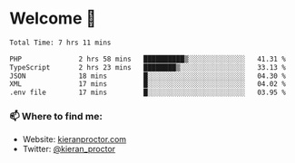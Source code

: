 # Welcome 🦘

<!--START_SECTION:waka-->

```txt
Total Time: 7 hrs 11 mins

PHP              2 hrs 58 mins   ██████████▒░░░░░░░░░░░░░░   41.31 %
TypeScript       2 hrs 23 mins   ████████▒░░░░░░░░░░░░░░░░   33.13 %
JSON             18 mins         █░░░░░░░░░░░░░░░░░░░░░░░░   04.30 %
XML              17 mins         █░░░░░░░░░░░░░░░░░░░░░░░░   04.02 %
.env file        17 mins         █░░░░░░░░░░░░░░░░░░░░░░░░   03.95 %
```

<!--END_SECTION:waka-->

### 📫 Where to find me:

-   Website: [kieranproctor.com](https://kieranproctor.com/)
-   Twitter: [@kieran_proctor](https://twitter.com/kieran_proctor)
